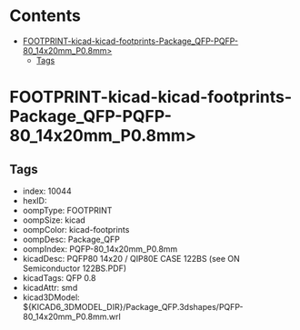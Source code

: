 



Contents
========

* [FOOTPRINT-kicad-kicad-footprints-Package_QFP-PQFP-80_14x20mm_P0.8mm>](#footprint-kicad-kicad-footprints-package_qfp-pqfp-80_14x20mm_p08mm)
	* [Tags](#tags)

# FOOTPRINT-kicad-kicad-footprints-Package_QFP-PQFP-80_14x20mm_P0.8mm>

## Tags

- index: 10044
- hexID: 
- oompType: FOOTPRINT
- oompSize: kicad
- oompColor: kicad-footprints
- oompDesc: Package_QFP
- oompIndex: PQFP-80_14x20mm_P0.8mm
- kicadDesc: PQFP80 14x20 / QIP80E CASE 122BS (see ON Semiconductor 122BS.PDF)
- kicadTags: QFP 0.8
- kicadAttr: smd
- kicad3DModel: ${KICAD6_3DMODEL_DIR}/Package_QFP.3dshapes/PQFP-80_14x20mm_P0.8mm.wrl
